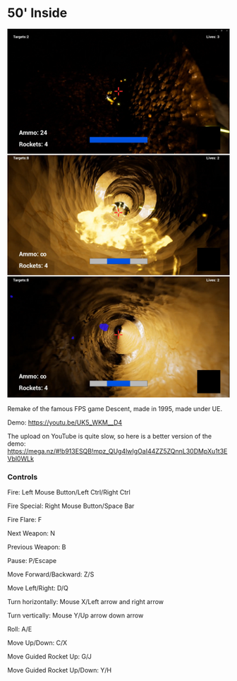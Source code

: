 # 50' Inside
![action](Screenshots/Action.PNG)
![fire](Screenshots/Fire.PNG)
![radar](Screenshots/Radar.PNG)

Remake of the famous FPS game Descent, made in 1995, made under UE.

Demo: https://youtu.be/UK5_WKM__D4

The upload on YouTube is quite slow, so here is a better version of the demo: https://mega.nz/#!b913ESQB!mpz_QUg4lwIgOaI44ZZ5ZQnnL30DMpXu1t3EVbl0WLk

### Controls
Fire: Left Mouse Button/Left Ctrl/Right Ctrl

Fire Special: Right Mouse Button/Space Bar

Fire Flare: F

Next Weapon: N

Previous Weapon: B

Pause: P/Escape

Move Forward/Backward: Z/S

Move Left/Right: D/Q

Turn horizontally: Mouse X/Left arrow and right arrow

Turn vertically: Mouse Y/Up arrow down arrow

Roll: A/E

Move Up/Down: C/X

Move Guided Rocket Up: G/J

Move Guided Rocket Up/Down: Y/H
